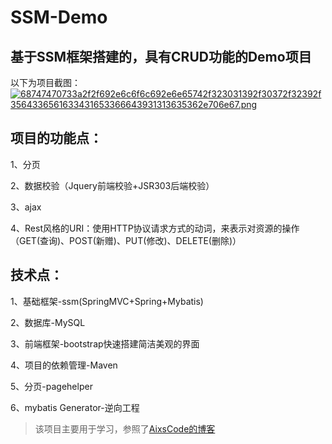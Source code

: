 # SSM-Demo
## 基于SSM框架搭建的，具有CRUD功能的Demo项目
以下为项目截图：
[![68747470733a2f2f692e6c6f6c692e6e65742f323031392f30372f32392f3564336561633431653366643931313635362e706e67.png](https://i.loli.net/2019/07/29/5d3eb114784d947358.png)](https://i.loli.net/2019/07/29/5d3eb114784d947358.png)
## 项目的功能点：

1、分页

2、数据校验（Jquery前端校验+JSR303后端校验）

3、ajax

4、Rest风格的URI：使用HTTP协议请求方式的动词，来表示对资源的操作（GET(查询)、POST(新赠)、PUT(修改)、DELETE(删除)）

## 技术点：

1、基础框架-ssm(SpringMVC+Spring+Mybatis)

2、数据库-MySQL

3、前端框架-bootstrap快速搭建简洁美观的界面

4、项目的依赖管理-Maven

5、分页-pagehelper

6、mybatis Generator-逆向工程

 
>该项目主要用于学习，参照了[AixsCode的博客](http://blog.csdn.net/w_x_s_h_h/article/details/79170012)
